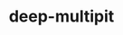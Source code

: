 ---
title: "deep-multipit"
excerpt: " Multimodal PyTorch models with attention mechanism for the prediction of immunotherapy response in non-small cell lung cancer"
collection: software
link: 'https://github.com/sysbio-curie/deep-multipit'
---